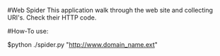 #Web Spider
This application walk through the web site and collecting URI's.
Check their HTTP code.

#How-To use:

$python ./spider.py "http://www.domain_name.ext"
